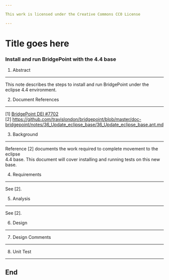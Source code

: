 ```yaml
---

This work is licensed under the Creative Commons CC0 License

---
```


# Title goes here
### Install and run BridgePoint with the 4.4 base

1. Abstract
-----------
This note describes the steps to install and run BridgePoint under the eclipse
4.4 environment.   

2. Document References
----------------------
[1] [BridgePoint DEI #7702](https://support.onefact.net/redmine/issues/7702)  
[2] https://github.com/travislondon/bridgepoint/blob/master/doc-bridgepoint/notes/36_Update_eclipse_base/36_Update_eclipse_base.ant.md   

3. Background
-------------
Reference [2] documents the work required to complete movement to the eclipse   
4.4 base.  This document will cover installing and running tests on this new   
base.   

4. Requirements
---------------
See [2].   

5. Analysis
-----------
See [2].   

6. Design
---------

7. Design Comments
------------------

8. Unit Test
------------

End
---


